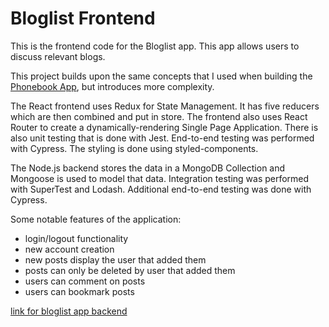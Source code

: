 # Bloglist Frontend

This is the frontend code for the Bloglist app.  This app allows users to discuss relevant blogs.

This project builds upon the same concepts that I used when building the [Phonebook App](https://github.com/djl218/Phonebook-Backend), but introduces more complexity.

The React frontend uses Redux for State Management. It has five reducers which are then combined and put in store. The frontend also uses React Router to create a dynamically-rendering Single Page Application. There is also unit testing that is done with Jest. End-to-end testing was performed with Cypress. The styling is done using styled-components.

The Node.js backend stores the data in a MongoDB Collection and Mongoose is used to model that data. Integration testing was performed with SuperTest and Lodash. Additional end-to-end testing was done with Cypress.

Some notable features of the application:
  *  login/logout functionality
  *  new account creation
  *  new posts display the user that added them
  *  posts can only be deleted by user that added them
  *  users can comment on posts
  *  users can bookmark posts

[link for bloglist app backend](https://github.com/djl218/Blog-Backend)
